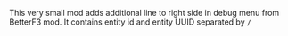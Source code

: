 This very small mod adds additional line to right side in debug menu from BetterF3 mod. It contains entity id and entity UUID separated by `/`
